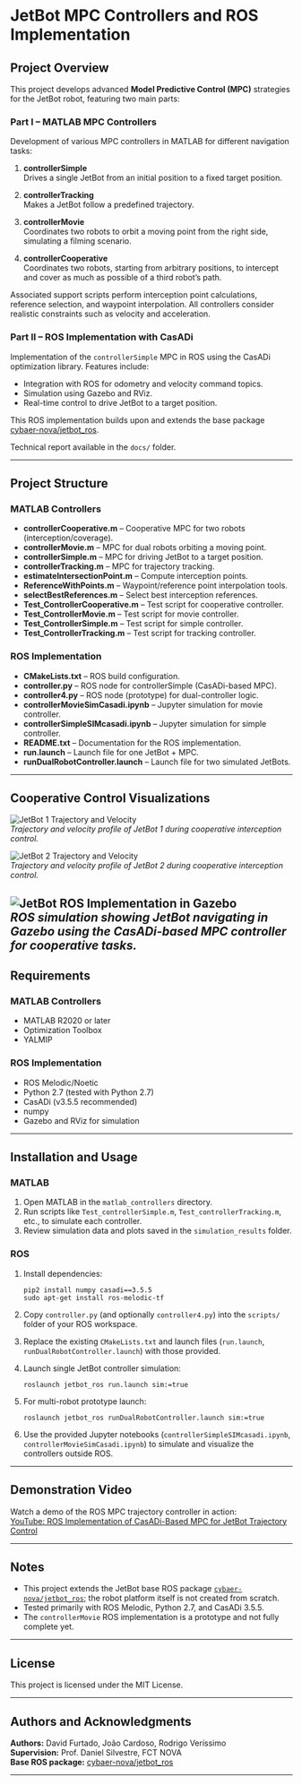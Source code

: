 # JetBot MPC Controllers and ROS Implementation

## Project Overview

This project develops advanced **Model Predictive Control (MPC)** strategies for the JetBot robot, featuring two main parts:

### Part I – MATLAB MPC Controllers
Development of various MPC controllers in MATLAB for different navigation tasks:

1. **controllerSimple**  
   Drives a single JetBot from an initial position to a fixed target position.

2. **controllerTracking**  
   Makes a JetBot follow a predefined trajectory.

3. **controllerMovie**  
   Coordinates two robots to orbit a moving point from the right side, simulating a filming scenario.

4. **controllerCooperative**  
   Coordinates two robots, starting from arbitrary positions, to intercept and cover as much as possible of a third robot’s path.

Associated support scripts perform interception point calculations, reference selection, and waypoint interpolation. All controllers consider realistic constraints such as velocity and acceleration.

### Part II – ROS Implementation with CasADi
Implementation of the `controllerSimple` MPC in ROS using the CasADi optimization library. Features include:

- Integration with ROS for odometry and velocity command topics.  
- Simulation using Gazebo and RViz.  
- Real-time control to drive JetBot to a target position.

This ROS implementation builds upon and extends the base package [cybaer-nova/jetbot_ros](https://github.com/cybaer-nova/jetbot_ros).

Technical report available in the `docs/` folder.

---

## Project Structure

### MATLAB Controllers

- **controllerCooperative.m** – Cooperative MPC for two robots (interception/coverage).
- **controllerMovie.m** – MPC for dual robots orbiting a moving point.
- **controllerSimple.m** – MPC for driving JetBot to a target position.
- **controllerTracking.m** – MPC for trajectory tracking.
- **estimateIntersectionPoint.m** – Compute interception points.
- **ReferenceWithPoints.m** – Waypoint/reference point interpolation tools.
- **selectBestReferences.m** – Select best interception references.
- **Test_ControllerCooperative.m** – Test script for cooperative controller.
- **Test_ControllerMovie.m** – Test script for movie controller.
- **Test_ControllerSimple.m** – Test script for simple controller.
- **Test_ControllerTracking.m** – Test script for tracking controller.

### ROS Implementation

- **CMakeLists.txt** – ROS build configuration.
- **controller.py** – ROS node for controllerSimple (CasADi-based MPC).
- **controller4.py** – ROS node (prototype) for dual-controller logic.
- **controllerMovieSimCasadi.ipynb** – Jupyter simulation for movie controller.
- **controllerSimpleSIMcasadi.ipynb** – Jupyter simulation for simple controller.
- **README.txt** – Documentation for the ROS implementation.
- **run.launch** – Launch file for one JetBot + MPC.
- **runDualRobotController.launch** – Launch file for two simulated JetBots.

---


## Cooperative Control Visualizations

![JetBot 1 Trajectory and Velocity](images/jetbot1_trajectory_velocity.png)  
*Trajectory and velocity profile of JetBot 1 during cooperative interception control.*

![JetBot 2 Trajectory and Velocity](images/jetbot2_trajectory_velocity.png)  
*Trajectory and velocity profile of JetBot 2 during cooperative interception control.*

![JetBot ROS Implementation in Gazebo](images/jetbot_ros_gazebo.png)  
*ROS simulation showing JetBot navigating in Gazebo using the CasADi-based MPC controller for cooperative tasks.*
---

## Requirements

### MATLAB Controllers
- MATLAB R2020 or later  
- Optimization Toolbox  
- YALMIP 

### ROS Implementation
- ROS Melodic/Noetic  
- Python 2.7 (tested with Python 2.7)  
- CasADi (v3.5.5 recommended)  
- numpy  
- Gazebo and RViz for simulation

---

## Installation and Usage

### MATLAB

1. Open MATLAB in the `matlab_controllers` directory.  
2. Run scripts like `Test_controllerSimple.m`, `Test_controllerTracking.m`, etc., to simulate each controller.  
3. Review simulation data and plots saved in the `simulation_results` folder.

### ROS

1. Install dependencies:
    ```
    pip2 install numpy casadi==3.5.5
    sudo apt-get install ros-melodic-tf
    ```

2. Copy `controller.py` (and optionally `controller4.py`) into the `scripts/` folder of your ROS workspace.

3. Replace the existing `CMakeLists.txt` and launch files (`run.launch`, `runDualRobotController.launch`) with those provided.

4. Launch single JetBot controller simulation:
    ```
    roslaunch jetbot_ros run.launch sim:=true
    ```

5. For multi-robot prototype launch:
    ```
    roslaunch jetbot_ros runDualRobotController.launch sim:=true
    ```

6. Use the provided Jupyter notebooks (`controllerSimpleSIMcasadi.ipynb`, `controllerMovieSimCasadi.ipynb`) to simulate and visualize the controllers outside ROS.

---

## Demonstration Video

Watch a demo of the ROS MPC trajectory controller in action:  
[YouTube: ROS Implementation of CasADi-Based MPC for JetBot Trajectory Control](https://youtu.be/jXjZQ6yIi38)

---

## Notes

- This project extends the JetBot base ROS package [`cybaer-nova/jetbot_ros`](https://github.com/cybaer-nova/jetbot_ros); the robot platform itself is not created from scratch.  
- Tested primarily with ROS Melodic, Python 2.7, and CasADi 3.5.5.  
- The `controllerMovie` ROS implementation is a prototype and not fully complete yet.

---

## License

This project is licensed under the MIT License.

---

## Authors and Acknowledgments

**Authors:** David Furtado, João Cardoso, Rodrigo Veríssimo  
**Supervision:** Prof. Daniel Silvestre, FCT NOVA  
**Base ROS package:** [cybaer-nova/jetbot_ros](https://github.com/cybaer-nova/jetbot_ros)

---


